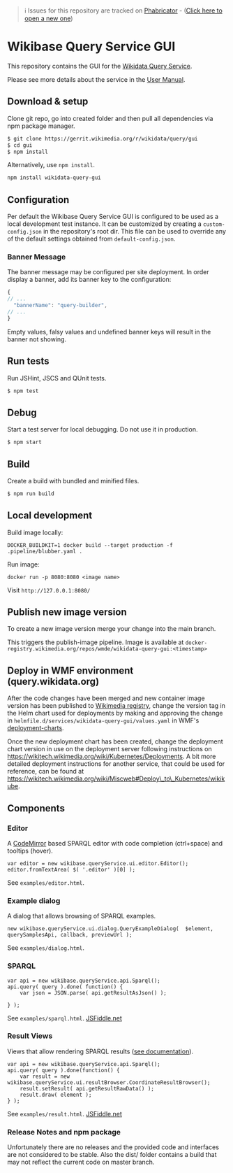 > ℹ️ Issues for this repository are tracked on [Phabricator](https://phabricator.wikimedia.org/project/board/5563/) - ([Click here to open a new one](https://phabricator.wikimedia.org/maniphest/task/edit/form/1/?tags=wikibase_cloud
))

# Wikibase Query Service GUI

This repository contains the GUI for the [Wikidata Query Service](https://query.wikidata.org/).

Please see more details about the service in the [User Manual](https://www.mediawiki.org/wiki/Special:MyLanguage/Wikidata_Query_Service/User_Manual).

## Download & setup

Clone git repo, go into created folder and then pull all dependencies via npm package manager.

```bash
$ git clone https://gerrit.wikimedia.org/r/wikidata/query/gui
$ cd gui
$ npm install
```

Alternatively, use `npm install`.

```bash
npm install wikidata-query-gui
```

## Configuration
Per default the Wikibase Query Service GUI is configured to be used as a local development test instance. It can be customized by creating a `custom-config.json` in the repository's root dir. This file can be used to override any of the default settings obtained from `default-config.json`.

### Banner Message

The banner message may be configured per site deployment. In order display a banner, add its banner key to the configuration:

```js
{
// ...
  "bannerName": "query-builder",
// ...
}
```

Empty values, falsy values and undefined banner keys will result in the banner not showing.

## Run tests

Run JSHint, JSCS and QUnit tests.

```bash
$ npm test
```

## Debug
Start a test server for local debugging. Do not use it in production.

```bash
$ npm start
```

## Build
Create a build with bundled and minified files.

```bash
$ npm run build
```

## Local development

Build image locally:
```
DOCKER_BUILDKIT=1 docker build --target production -f .pipeline/blubber.yaml .
```

Run image:
```
docker run -p 8080:8080 <image name>
```

Visit `http://127.0.0.1:8080/`


## Publish new image version

To create a new image version merge your change into the main branch.

This triggers the publish-image pipeline. Image is available at `docker-registry.wikimedia.org/repos/wmde/wikidata-query-gui:<timestamp>`


## Deploy in WMF environment (query.wikidata.org)

After the code changes have been merged and new container image version has been published to [Wikimedia registry](https://docker-registry.wikimedia.org/repos/wmde/wikidata-query-gui/tags/), change the version tag in the Helm chart used for deployments by making and approving the change in `helmfile.d/services/wikidata-query-gui/values.yaml` in WMF's [deployment-charts](https://gerrit.wikimedia.org/g/operations/deployment-charts).

Once the new deployment chart has been created, change the deployment chart version in use on the deployment server following instructions on https://wikitech.wikimedia.org/wiki/Kubernetes/Deployments. A bit more detailed deployment instructions for another service, that could be used for reference, can be found at https://wikitech.wikimedia.org/wiki/Miscweb#Deploy\_to\_Kubernetes/wikikube.

## Components
### Editor
A [CodeMirror](https://codemirror.net/) based SPARQL editor with code completion (ctrl+space) and tooltips (hover).
```
var editor = new wikibase.queryService.ui.editor.Editor();
editor.fromTextArea( $( '.editor' )[0] );
```
See `examples/editor.html`.

### Example dialog

A dialog that allows browsing of SPARQL examples.
```
new wikibase.queryService.ui.dialog.QueryExampleDialog(  $element, querySamplesApi, callback, previewUrl );
```
See `examples/dialog.html`.

### SPARQL

```
var api = new wikibase.queryService.api.Sparql();
api.query( query ).done( function() {
	var json = JSON.parse( api.getResultAsJson() );

} );
```
See `examples/sparql.html`.
[JSFiddle.net](https://jsfiddle.net/jonaskress/qpuynfz8/)


### Result Views
Views that allow rendering SPARQL results ([see documentation](https://www.wikidata.org/wiki/Special:MyLanguage/Wikidata:SPARQL_query_service/Wikidata_Query_Help/Result_Views)).

```
var api = new wikibase.queryService.api.Sparql();
api.query( query ).done(function() {
	var result = new wikibase.queryService.ui.resultBrowser.CoordinateResultBrowser();
	result.setResult( api.getResultRawData() );
	result.draw( element );
} );
```
See `examples/result.html`.
[JSFiddle.net](https://jsfiddle.net/jonaskress/9dhv0yLp/)

### Release Notes and npm package

Unfortunately there are no releases and the provided code and interfaces are not considered to be stable.
Also the dist/ folder contains a build that may not reflect the current code on master branch.
